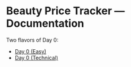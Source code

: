 # Beauty Price Tracker — Documentation

Two flavors of Day 0:
- [Day 0 (Easy)](setup/day0-easy.md)
- [Day 0 (Technical)](setup/day0-technical.md)
